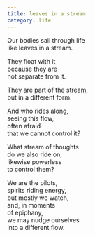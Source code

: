 ```yaml
---
title: leaves in a stream
category: life
---
```


Our bodies sail through life  
like leaves in a stream.  
  
They float with it  
because they are  
not separate from it.  
  
They are part of the stream,  
but in a different form.  
  
And who rides along,  
seeing this flow,  
often afraid  
that we cannot control it?  
  
What stream of thoughts  
do we also ride on,  
likewise powerless  
to control them?  
  
We are the pilots,  
spirits riding energy,  
but mostly we watch,  
and, in moments  
of epiphany,  
we may nudge ourselves  
into a different flow.  
